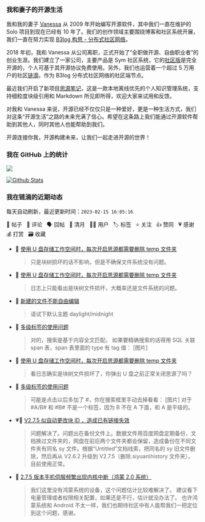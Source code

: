 ### 我和妻子的开源生活

我和我的妻子 [Vanessa](https://github.com/Vanessa219) 从 2009 年开始编写开源软件，其中我们一直在维护的 Solo 项目到现在已经有 10 年了。我们的创作领域主要围绕博客和社区系统开展，我们一直在努力实现 [B3log 构思 - 分布式社区网络](https://ld246.com/article/1546941897596)。

2018 年初，我和 Vanessa 从公司离职，正式开始了“全职做开源、自由职业者”的创业生涯。我们建立了一家公司，主要产品是 Sym 社区系统，它的[社区版](https://github.com/88250/symphony)是完全开源的，个人可基于其开源协议免费使用。另外，我们也运营着一个超过 5 万用户的社区[链滴](https://ld246.com)，作为 B3log 分布式社区网络的社区端节点。

最近我们开启了新项目[思源笔记](https://github.com/siyuan-note/siyuan)，这是一款本地离线优先的个人知识管理系统，支持细粒度块级引用和 Markdown 所见即所得，欢迎大家来试用和反馈。

对我和 Vanessa 来说，开源已经不仅仅只是一种爱好，更是一种生活方式，我们对这条“开源生活”之路的未来充满了信心。希望在这条路上我们能通过开源软件帮助到其他人，同时其他人也能帮助到我们。

开源连接你我，开源构建未来，让我们一起走进开源的世界！

### 我在 GitHub 上的统计

<a title="Hits" target="_blank" href="https://github.com/88250/88250"><img src="https://hits.b3log.org/88250/88250.svg"></a>

[![Github Stats](https://github-readme-stats.vercel.app/api?username=88250&theme=tokyonight&show_icons=true)](https://github.com/88250)

<!--events start -->

### 我在链滴的近期动态

每天自动刷新，最近更新时间：`2023-02-15 16:05:16`

📝 帖子 &nbsp; 💬 评论 &nbsp; 🗣 回帖 &nbsp; 🌙 清月 &nbsp; 👨‍💻 用户 &nbsp; 🏷️ 标签 &nbsp; ⭐️ 关注 &nbsp; 👍 赞同 &nbsp; 💗 感谢 &nbsp; 💰 打赏 &nbsp; 🗃 收藏

* 💬 [使用 U 盘存储工作空间时，每次开启思源都需要删除 temp 文件夹](https://ld246.com/article/1676343131788/comment/1676446286198#comments)

  > 只是块树损坏的话不影响，但是不确保文件系统没有问题。
* 💬 [使用 U 盘存储工作空间时，每次开启思源都需要删除 temp 文件夹](https://ld246.com/article/1676343131788/comment/1676445162918#comments)

  > 日志上只能看出是块树文件损坏，大概率还是文件系统的问题。
* 💬 [新建的文件不能自由编辑](https://ld246.com/article/1676444996340/comment/1676445122589#comments)

  > 请试下默认主题 daylight/midnight
* 💬 [多级标签的使用问题](https://ld246.com/article/1676442436369/comment/1676444449189#comments)

  > 对的，搜索是基于内容全文匹配。 如果要精确搜索的话得用 SQL 关联 span 表，span 表里面的 type 有 tag 值： [图片]
* 💬 [使用 U 盘存储工作空间时，每次开启思源都需要删除 temp 文件夹](https://ld246.com/article/1676343131788/comment/1676443287052#comments)

  > 看日志确实是块树文件损坏了，你弹出 U 盘之前正常关闭思源了吗？
* 💬 [多级标签的使用问题](https://ld246.com/article/1676442436369/comment/1676443218400#comments)

  > 可能是点击以后多加了 #，你在搜索框里手动去掉看看： [图片] 对于 #A/B# 和 #B# 不是一个标签，因为 B 不在 A 下面，和 A 是平级的。
* 💗💬 [V2.7.5 似自动更改块 ID ，造成已有链接失效](https://ld246.com/article/1676363323891/comment/1676437635135#comments)

  > 问题解决了。问题出在备份文件上。数据文件用百度网盘定期备份，文档换过文件夹的，网盘在前后两个文件夹都会保留，造成备份在不同文件夹有同名 sy 文件。根据“Untitled”文档线索，把同名的 sy 旧文件删除，然后再从 V2.6.2 升级到 V2.7.5（删除.siyuan\history 文件夹），目前使用正常。
* 💬 [2.7.5 版本手机伺服频繁出现内核中断（鸿蒙 2.0 系统）](https://ld246.com/article/1676431176458/comment/1676431281323#comments)

  > 我们这里没有鸿蒙系统的设备，这个问题估计比较难解决了。 建议看下电量管理或者权限相关配置，如果还是不行，估计就没办法了。 也许鸿蒙系统和 Android 不太一样，我们也期待社区中有人能帮我们一把定位到这个问题，感谢。


<!--events end -->
